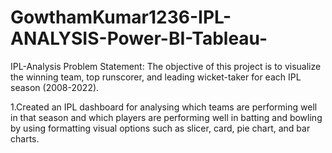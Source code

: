 # GowthamKumar1236-IPL-ANALYSIS-Power-BI-Tableau-

IPL-Analysis
Problem Statement: The objective of this project is to visualize the winning team, top runscorer, and leading wicket-taker for each IPL season (2008-2022).

1.Created an IPL dashboard for analysing which teams are performing well in that season and which players are performing well in batting and bowling by using formatting visual options such as slicer, card, pie chart, and bar charts.
